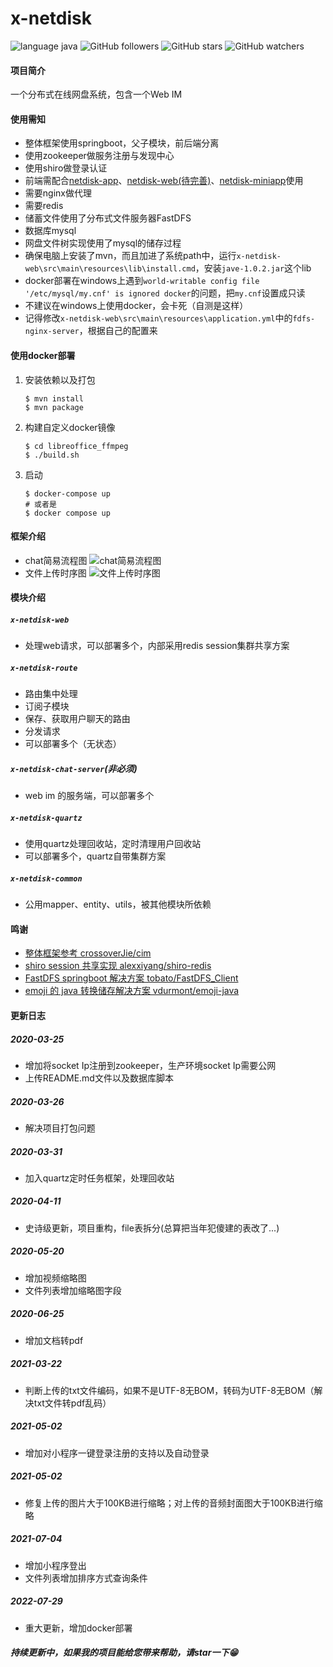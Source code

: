 # x-netdisk
![language java](https://img.shields.io/badge/language-java-green.svg) ![GitHub followers](https://img.shields.io/github/followers/xuxiake2017?label=Follow&style=social) ![GitHub stars](https://img.shields.io/github/stars/xuxiake2017/x-netdisk?style=social) ![GitHub watchers](https://img.shields.io/github/watchers/xuxiake2017/x-netdisk?style=social)  
#### 项目简介
一个分布式在线网盘系统，包含一个Web IM
#### 使用需知
- 整体框架使用springboot，父子模块，前后端分离
- 使用zookeeper做服务注册与发现中心
- 使用shiro做登录认证
- 前端需配合[netdisk-app](https://github.com/xuxiake2017/netdisk-app)、[netdisk-web(待完善)](https://github.com/xuxiake2017/x-netdisk-react-preview)、[netdisk-miniapp](https://github.com/xuxiake2017/netdisk-mp-preview)使用
- 需要nginx做代理
- 需要redis
- 储蓄文件使用了分布式文件服务器FastDFS
- 数据库mysql
- 网盘文件树实现使用了mysql的储存过程
- 确保电脑上安装了mvn，而且加进了系统path中，运行`x-netdisk-web\src\main\resources\lib\install.cmd`，安装`jave-1.0.2.jar`这个lib
- docker部署在windows上遇到`world-writable config file '/etc/mysql/my.cnf' is ignored docker`的问题，把`my.cnf`设置成只读
- 不建议在windows上使用docker，会卡死（自测是这样）
- 记得修改`x-netdisk-web\src\main\resources\application.yml`中的`fdfs-nginx-server`，根据自己的配置来

#### 使用docker部署

1. 安装依赖以及打包
    ```shell
    $ mvn install
    $ mvn package
    ```

2. 构建自定义docker镜像
    ```shell
    $ cd libreoffice_ffmpeg
    $ ./build.sh
    ```

3. 启动
    ```shell
    $ docker-compose up
    # 或者是
    $ docker compose up
    ```
#### 框架介绍
- chat简易流程图
![chat简易流程图](https://raw.githubusercontent.com/xuxiake2017/x-netdisk/master/pic/chat%E7%AE%80%E6%98%93%E6%B5%81%E7%A8%8B%E5%9B%BE.jpg)
- 文件上传时序图
![文件上传时序图](https://raw.githubusercontent.com/xuxiake2017/x-netdisk/master/pic/%E4%B8%8A%E4%BC%A0%E6%96%87%E4%BB%B6%E6%97%B6%E5%BA%8F%E5%9B%BE.jpeg)
#### 模块介绍
##### `x-netdisk-web`
- 处理web请求，可以部署多个，内部采用redis session集群共享方案
##### `x-netdisk-route`
- 路由集中处理
- 订阅子模块
- 保存、获取用户聊天的路由
- 分发请求
- 可以部署多个（无状态）
##### `x-netdisk-chat-server`(非必须)
- web im 的服务端，可以部署多个
##### `x-netdisk-quartz`
- 使用quartz处理回收站，定时清理用户回收站
- 可以部署多个，quartz自带集群方案
##### `x-netdisk-common`
- 公用mapper、entity、utils，被其他模块所依赖
#### 鸣谢
- [整体框架参考 crossoverJie/cim](https://github.com/crossoverJie/cim)
- [shiro session 共享实现 alexxiyang/shiro-redis](https://github.com/alexxiyang/shiro-redis)
- [FastDFS springboot 解决方案 tobato/FastDFS_Client](https://github.com/tobato/FastDFS_Client)
- [emoji 的 java 转换储存解决方案 vdurmont/emoji-java](https://github.com/vdurmont/emoji-java)
#### 更新日志
##### 2020-03-25
- 增加将socket Ip注册到zookeeper，生产环境socket Ip需要公网
- 上传README.md文件以及数据库脚本
##### 2020-03-26
- 解决项目打包问题
##### 2020-03-31
- 加入quartz定时任务框架，处理回收站
##### 2020-04-11
- 史诗级更新，项目重构，file表拆分(总算把当年犯傻建的表改了...)
##### 2020-05-20
- 增加视频缩略图
- 文件列表增加缩略图字段
##### 2020-06-25
- 增加文档转pdf
##### 2021-03-22
- 判断上传的txt文件编码，如果不是UTF-8无BOM，转码为UTF-8无BOM（解决txt文件转pdf乱码）
##### 2021-05-02
- 增加对小程序一键登录注册的支持以及自动登录

##### 2021-05-02
- 修复上传的图片大于100KB进行缩略；对上传的音频封面图大于100KB进行缩略

##### 2021-07-04
- 增加小程序登出
- 文件列表增加排序方式查询条件

##### 2022-07-29
- 重大更新，增加docker部署

##### 持续更新中，如果我的项目能给您带来帮助，请star一下😁